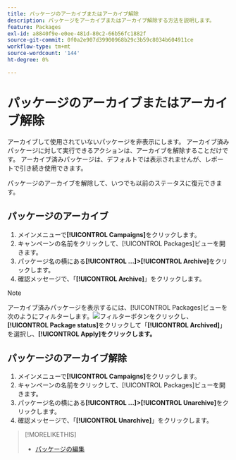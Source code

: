 ```yaml
---
title: パッケージのアーカイブまたはアーカイブ解除
description: パッケージをアーカイブまたはアーカイブ解除する方法を説明します。
feature: Packages
exl-id: a8840f9e-e0ee-481d-80c2-66b56fc1882f
source-git-commit: 0f0a2e907d39900968b29c3b59c8034b604911ce
workflow-type: tm+mt
source-wordcount: '144'
ht-degree: 0%

---
```


# パッケージのアーカイブまたはアーカイブ解除

アーカイブして使用されていないパッケージを非表示にします。 アーカイブ済みパッケージに対して実行できるアクションは、アーカイブを解除することだけです。 アーカイブ済みパッケージは、デフォルトでは表示されませんが、レポートで引き続き使用できます。

パッケージのアーカイブを解除して、いつでも以前のステータスに復元できます。

## パッケージのアーカイブ

1. メインメニューで&#x200B;**[!UICONTROL Campaigns]**&#x200B;をクリックします。
1. キャンペーンの名前をクリックして、[!UICONTROL Packages]ビューを開きます。
1. パッケージ名の横にある&#x200B;**[!UICONTROL ...]>[!UICONTROL Archive]**&#x200B;をクリックします。
1. 確認メッセージで、「**[!UICONTROL Archive]**」をクリックします。

>[!NOTE]
>
>アーカイブ済みパッケージを表示するには、[!UICONTROL Packages]ビューを次のようにフィルターします。![フィルターボタン](/help/dsp/assets/filter.png)をクリックし、**[!UICONTROL Package status]**&#x200B;をクリックして「**[!UICONTROL Archived]**」を選択し、**[!UICONTROL Apply]をクリックします。**

## パッケージのアーカイブ解除

1. メインメニューで&#x200B;**[!UICONTROL Campaigns]**&#x200B;をクリックします。
1. キャンペーンの名前をクリックして、[!UICONTROL Packages]ビューを開きます。
1. パッケージ名の横にある&#x200B;**[!UICONTROL ...]>[!UICONTROL Unarchive]**&#x200B;をクリックします。
1. 確認メッセージで、「**[!UICONTROL Unarchive]**」をクリックします。

>[!MORELIKETHIS]
>
>* [パッケージの編集](package-edit.md)

